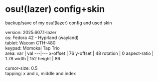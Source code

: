 # osu!(lazer) config+skin
 backup/save of my osu!(lazer) config and used skin
 
 version: 2025.607.1-lazer  
 os: Fedora 42 - Hyprland (wayland)  
 tablet: Wacom CTH-480  
 keypad: Momokai Tap Trio  
 area:
 var | val
 ---|---
 x-offset | 76
 y-offset | 48
 rotation | 0
 aspect-ratio | 1.78
 width | 152
 height | 86

 cursor-size: 0.5  
 tapping: x and c, middle and index  
